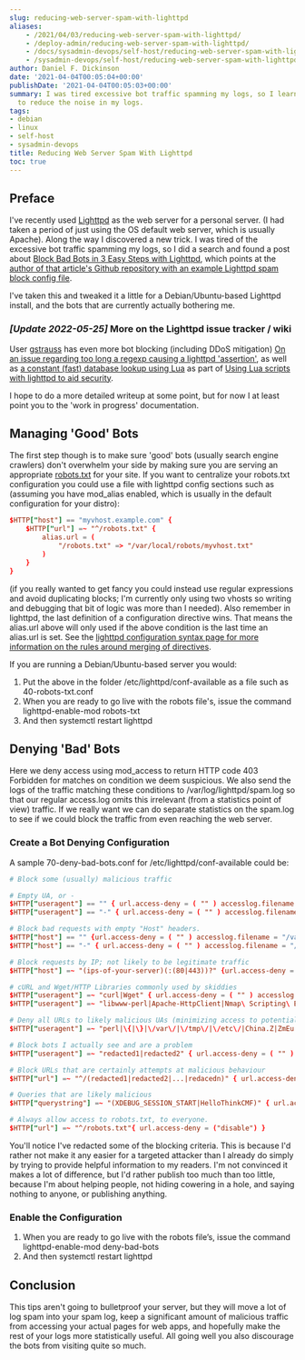 ```yaml
---
slug: reducing-web-server-spam-with-lighttpd
aliases:
    - /2021/04/03/reducing-web-server-spam-with-lighttpd/
    - /deploy-admin/reducing-web-server-spam-with-lighttpd/
    - /docs/sysadmin-devops/self-host/reducing-web-server-spam-with-lighttpd/
    - /sysadmin-devops/self-host/reducing-web-server-spam-with-lighttpd/
author: Daniel F. Dickinson
date: '2021-04-04T00:05:04+00:00'
publishDate: '2021-04-04T00:05:03+00:00'
summary: I was tired excessive bot traffic spamming my logs, so I learned how
  to reduce the noise in my logs.
tags:
- debian
- linux
- self-host
- sysadmin-devops
title: Reducing Web Server Spam With Lighttpd
toc: true
---
```


## Preface

I've recently used [Lighttpd](https://www.lighttpd.net/) as the web server for a personal server. (I had taken a period of just using the OS default web server, which is usually Apache). Along the way I discovered a new trick. I was tired of the excessive bot traffic spamming my logs, so I did a search and found a post about [Block Bad Bots in 3 Easy Steps with Lighttpd](https://blog.ctis.me/2015/05/11/blocking-bad-bots-in-3-easy-steps-with-lighttpd/?gi=b8a256d2b32b), which points at the [author of that article's Github repository with an example Lighttpd spam block config file](https://github.com/ctrezevant/everlasting-botstopper).

I've taken this and tweaked it a little for a Debian/Ubuntu-based Lighttpd install, and the bots that are currently actually bothering me.

### _[Update 2022-05-25]_ More on the Lighttpd issue tracker / wiki

User [gstrauss](https://redmine.lighttpd.net/users/10519) has even more bot blocking (including DDoS mitigation) [On an issue regarding too long a regexp causing a lighttpd 'assertion'](https://redmine.lighttpd.net/issues/3074),
as well as [a constant (fast) database lookup using Lua](https://redmine.lighttpd.net/attachments/2064) as part of [Using Lua scripts with lighttpd to aid security](https://redmine.lighttpd.net/projects/lighttpd/wiki/AbsoLUAtion#Fight-DDoS).

I hope to do a more detailed writeup at some point, but for now I at least point
you to the 'work in progress' documentation.

## Managing 'Good' Bots

The first step though is to make sure 'good' bots (usually search engine crawlers) don't overwhelm your side by making sure you are serving an appropriate [robots.txt](https://moz.com/learn/seo/robotstxt) for your site. If you want to centralize your robots.txt configuration you could use a file with lighttpd config sections such as (assuming you have mod\_alias enabled, which is usually in the default configuration for your distro):

```conf
$HTTP["host"] == "myvhost.example.com" {
    $HTTP["url"] =~ "^/robots.txt" {
        alias.url = (
            "/robots.txt" => "/var/local/robots/myvhost.txt"
        )
    }
}
```

(if you really wanted to get fancy you could instead use regular expressions and avoid duplicating blocks; I'm currently only using two vhosts so writing and debugging that bit of logic was more than I needed). Also remember in lighttpd, the last definition of a configuration directive wins. That means the alias.url above will only used if the above condition is the last time an alias.url is set. See the [lighttpd configuration syntax page for more information on the rules around merging of directives](https://redmine.lighttpd.net/projects/lighttpd/wiki/Docs_Configuration#Conditional-Configuration-Merging).

If you are running a Debian/Ubuntu-based server you would:

1. Put the above in the folder /etc/lighttpd/conf-available as a file such as 40-robots-txt.conf
2. When you are ready to go live with the robots file's, issue the command lighttpd-enable-mod robots-txt
3. And then systemctl restart lighttpd

## Denying 'Bad' Bots

Here we deny access using mod_access to return HTTP code 403 Forbidden for matches on condition we deem suspicious. We also send the logs of the traffic matching these conditions to /var/log/lighttpd/spam.log so that our regular access.log omits this irrelevant (from a statistics point of view) traffic. If we really want we can do separate statistics on the spam.log to see if we could block the traffic from even reaching the web server.

### Create a Bot Denying Configuration

A sample 70-deny-bad-bots.conf for /etc/lighttpd/conf-available could be:

```conf
# Block some (usually) malicious traffic

# Empty UA, or -
$HTTP["useragent"] == "" { url.access-deny = ( "" ) accesslog.filename = "/var/log/lighttpd/spam.log"}
$HTTP["useragent"] == "-" { url.access-deny = ( "" ) accesslog.filename = "/var/log/lighttpd/spam.log"}

# Block bad requests with empty "Host" headers.
$HTTP["host"] == "" {url.access-deny = ( "" ) accesslog.filename = "/var/log/lighttpd/spam.log"}
$HTTP["host"] == "-" { url.access-deny = ( "" ) accesslog.filename = "/var/log/lighttpd/spam.log"}

# Block requests by IP; not likely to be legitimate traffic
$HTTP["host"] =~ "(ips-of-your-server)(:(80|443))?" {url.access-deny = ( "" ) accesslog.filename = "/var/log/lighttpd/spam.log"}

# cURL and Wget/HTTP Libraries commonly used by skiddies
$HTTP["useragent"] =~ "curl|Wget" { url.access-deny = ( "" ) accesslog.filename = "/var/log/lighttpd/spam.log" }
$HTTP["useragent"] =~ "libwww-perl|Apache-HttpClient|Nmap\ Scripting\ Engine|Mozilla\ FireFox\ Test|python-requests" { url.access-deny = ( "" ) accesslog.filename = "/var/log/lighttpd/spam.log"}

# Deny all URLs to likely malicious UAs (minimizing access to potentially vulnerable apps).
$HTTP["useragent"] =~ "perl|\{|\}|\/var\/|\/tmp\/|\/etc\/|China.Z|ZmEu|Zollard|gawa\.sa\.pilipinas|Jorgee" { url.access-deny = ( "" ) accesslog.filename = "/var/log/lighttpd/spam.log"}

# Block bots I actually see and are a problem
$HTTP["useragent"] =~ "redacted1|redacted2" { url.access-deny = ( "" ) accesslog.filename = "/var/log/lighttpd/spam.log"}

# Block URLs that are certainly attempts at malicious behaviour
$HTTP["url"] =~ "^/(redacted1|redacted2|...|redacedn)" { url.access-deny = ("") accesslog.filename = "/var/log/lighttpd/spam.log" }

# Queries that are likely malicious
$HTTP["querystring"] =~ "(XDEBUG_SESSION_START|HelloThinkCMF)" { url.access-deny = ("") accesslog.filename = "/var/log/lighttpd/spam.log" }

# Always allow access to robots.txt, to everyone.
$HTTP["url"] =~ "^/robots.txt"{ url.access-deny = ("disable") }
```

You'll notice I've redacted some of the blocking criteria. This is because I'd rather not make it any easier for a targeted attacker than I already do simply by trying to provide helpful information to my readers. I'm not convinced it makes a lot of difference, but I'd rather publish too much than too little, because I'm about helping people, not hiding cowering in a hole, and saying nothing to anyone, or publishing anything.

### Enable the Configuration

1. When you are ready to go live with the robots file’s, issue the command lighttpd-enable-mod deny-bad-bots
2. And then systemctl restart lighttpd

## Conclusion

This tips aren't going to bulletproof your server, but they will move a lot of log spam into your spam log, keep a significant amount of malicious traffic from accessing your actual pages for web apps, and hopefully make the rest of your logs more statistically useful. All going well you also discourage the bots from visiting quite so much.
